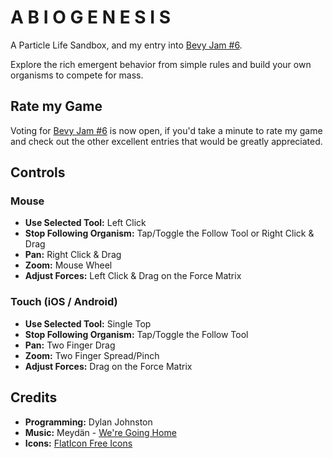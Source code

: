 # A B I O G E N E S I S
A Particle Life Sandbox, and my entry into [Bevy Jam #6](https://itch.io/jam/bevy-jam-6/rate/3610690).

Explore the rich emergent behavior from simple rules and build your own organisms to compete for mass.

## Rate my Game
Voting for [Bevy Jam #6](https://itch.io/jam/bevy-jam-6/rate/3610690) is now open, if you'd take a minute to rate my game and check out the other excellent entries that would be greatly appreciated.

## Controls
### Mouse
* **Use Selected Tool:** Left Click
* **Stop Following Organism:** Tap/Toggle the Follow Tool or Right Click & Drag
* **Pan:** Right Click & Drag
* **Zoom:** Mouse Wheel
* **Adjust Forces:** Left Click & Drag on the Force Matrix

### Touch (iOS / Android)
* **Use Selected Tool:** Single Top
* **Stop Following Organism:** Tap/Toggle the Follow Tool
* **Pan:** Two Finger Drag
* **Zoom:** Two Finger Spread/Pinch
* **Adjust Forces:** Drag on the Force Matrix

## Credits
* **Programming:** Dylan Johnston
* **Music:** Meydän - [We're Going Home](https://meydan.bandcamp.com/track/were-going-home)
* **Icons:** [FlatIcon Free Icons](https://www.flaticon.com/)